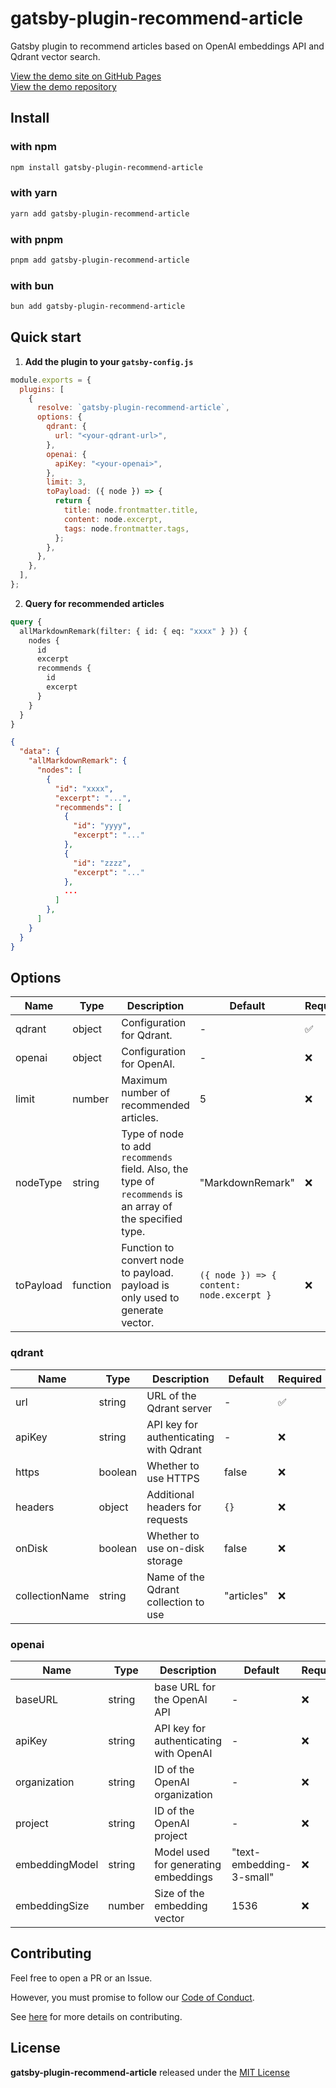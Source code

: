 # gatsby-plugin-recommend-article

Gatsby plugin to recommend articles based on OpenAI embeddings API and Qdrant vector search.

[View the demo site on GitHub Pages](https://miyamo2.github.io/gatsby-demo-plugin-recommend-article/)  
[View the demo repository](https://github.com/miyamo2/gatsby-demo-plugin-recommend-article)

## Install

### with npm

```sh
npm install gatsby-plugin-recommend-article
```

### with yarn

```sh
yarn add gatsby-plugin-recommend-article
```

### with pnpm

```sh
pnpm add gatsby-plugin-recommend-article
```

### with bun

```sh
bun add gatsby-plugin-recommend-article
```

## Quick start

1. **Add the plugin to your `gatsby-config.js`**

```js
module.exports = {
  plugins: [
    {
      resolve: `gatsby-plugin-recommend-article`,
      options: {
        qdrant: {
          url: "<your-qdrant-url>",
        },
        openai: {
          apiKey: "<your-openai>",
        },
        limit: 3,
        toPayload: ({ node }) => {
          return {
            title: node.frontmatter.title,
            content: node.excerpt,
            tags: node.frontmatter.tags,
          };
        },
      },
    },
  ],
};
```

2. **Query for recommended articles**

```graphql
query {
  allMarkdownRemark(filter: { id: { eq: "xxxx" } }) {
    nodes {
      id
      excerpt
      recommends {
        id
        excerpt
      }
    }
  }
}
```

```json
{
  "data": {
    "allMarkdownRemark": {
      "nodes": [
        {
          "id": "xxxx",
          "excerpt": "...",
          "recommends": [
            {
              "id": "yyyy",
              "excerpt": "..."
            },
            {
              "id": "zzzz",
              "excerpt": "..."
            },
            ...
          ]
        },
      ]
    }
  }
}
```

## Options

| Name      | Type     | Description                                                                                               | Default                                   | Required |
|-----------|----------|-----------------------------------------------------------------------------------------------------------|-------------------------------------------|----------|
| qdrant    | object   | Configuration for Qdrant.                                                                                 | -                                         | ✅        |
| openai    | object   | Configuration for OpenAI.                                                                                 | -                                         | ❌        |
| limit     | number   | Maximum number of recommended articles.                                                                   | 5                                         | ❌        |
| nodeType  | string   | Type of node to add `recommends` field. Also, the type of `recommends` is an array of the specified type. | "MarkdownRemark"                          | ❌        |
| toPayload | function | Function to convert node to payload. payload is only used to generate vector.                             | `({ node }) => { content: node.excerpt }` | ❌        |

### qdrant

| Name           | Type    | Description                            | Default    | Required |
|----------------|---------|----------------------------------------|------------|----------|
| url            | string  | URL of the Qdrant server               | -          | ✅        |
| apiKey         | string  | API key for authenticating with Qdrant | -          | ❌        |
| https          | boolean | Whether to use HTTPS                   | false      | ❌        |
| headers        | object  | Additional headers for requests        | `{}`       | ❌        |
| onDisk         | boolean | Whether to use on-disk storage         | false      | ❌        |
| collectionName | string  | Name of the Qdrant collection to use   | "articles" | ❌        |

### openai

| Name           | Type   | Description                            | Default                  | Required |
|----------------|--------|----------------------------------------|--------------------------|----------|
| baseURL        | string | base URL for the OpenAI API            | -                        | ❌        |
| apiKey         | string | API key for authenticating with OpenAI | -                        | ❌        |
| organization   | string | ID of the OpenAI organization          | -                        | ❌        |
| project        | string | ID of the OpenAI project               | -                        | ❌        |
| embeddingModel | string | Model used for generating embeddings   | "text-embedding-3-small" | ❌        |
| embeddingSize  | number | Size of the embedding vector           | 1536                     | ❌        |

## Contributing

Feel free to open a PR or an Issue.

However, you must promise to follow our [Code of Conduct](https://github.com/miyamo2/gatsby-plugin-recommend-article/blob/main/CODE_OF_CONDUCT.md).

See [here](https://github.com/miyamo2/gatsby-plugin-recommend-article/blob/main/CONTRIBUTING.md) for more details on contributing.

## License

**gatsby-plugin-recommend-article** released under the [MIT License](https://github.com/miyamo2/gatsby-plugin-recommend-article/blob/main/LICENSE)
